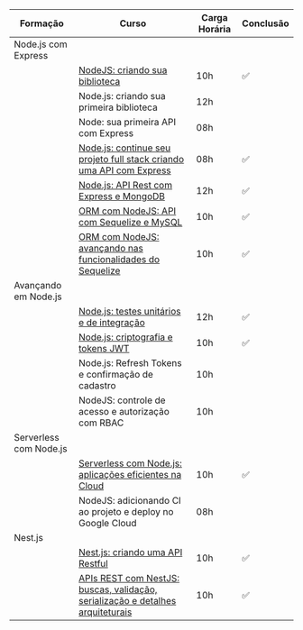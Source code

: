 |      Formação          |                                     Curso                                      | Carga Horária | Conclusão |
| ---------------------- | ------------------------------------------------------------------------------ | ------------- | --------- |
| Node.js com Express    |                                                                                |               |           |
|                        | [NodeJS: criando sua biblioteca](https://github.com/carolinepedasil/Node/tree/main/Alura/Node.js%20com%20Express/NodeJS:%20criando%20sua%20biblioteca) | 10h           | ✅        |
|                        | Node.js: criando sua primeira biblioteca                                       | 12h           |           |
|                        | Node: sua primeira API com Express                                             | 08h           |           |
|                        | [Node.js: continue seu projeto full stack criando uma API com Express](https://github.com/carolinepedasil/Node/tree/main/Alura/Node.js%20com%20Express/Node.js:%20continue%20seu%20projeto%20full%20stack%20criando%20uma%20API%20com%20Express/alura-books-server) | 08h           | ✅        |
|                        | [Node.js: API Rest com Express e MongoDB](https://github.com/carolinepedasil/Node/tree/main/Alura/Node.js%20com%20Express/Node.js:%20API%20Rest%20com%20Express%20e%20MongoDB) | 12h           | ✅        |
|                        | [ORM com NodeJS: API com Sequelize e MySQL](https://github.com/carolinepedasil/Node/tree/main/Alura/Node.js%20com%20Express/ORM%20com%20NodeJS:%20API%20com%20Sequelize%20e%20MySQL)| 10h           | ✅        |
|                        | [ORM com NodeJS: avançando nas funcionalidades do Sequelize](https://github.com/carolinepedasil/Node/tree/main/Alura/Node.js%20com%20Express/ORM%20com%20NodeJS:%20avançando%20nas%20funcionalidades%20do%20Sequelize) | 10h           | ✅        |
| Avançando em Node.js   |                                                                                |               |           |
|                        | [Node.js: testes unitários e de integração](https://github.com/carolinepedasil/Node/tree/main/Alura/Avançando%20em%20Node.js/Node.js:%20testes%20unitários%20e%20de%20integração) | 12h           | ✅        |
|                        | [Node.js: criptografia e tokens JWT](https://github.com/carolinepedasil/Node/tree/main/Alura/Avançando%20em%20Node.js/Node.js:%20criptografia%20e%20tokens%20JWT) | 10h           | ✅        |
|                        | Node.js: Refresh Tokens e confirmação de cadastro                              | 10h           |           |
|                        | NodeJS: controle de acesso e autorização com RBAC                              | 10h           |           |
| Serverless com Node.js |                                                                                |               |           |
|                        | [Serverless com Node.js: aplicações eficientes na Cloud](https://github.com/carolinepedasil/Node/tree/main/Alura/Serverless%20com%20Node.js/Serverless%20com%20Node.js:%20aplicações%20eficientes%20na%20Cloud) | 10h           | ✅        |
|                        | NodeJS: adicionando CI ao projeto e deploy no Google Cloud                     | 08h           |           |
| Nest.js                |                                                                                |               |           |
|                        | [Nest.js: criando uma API Restful](https://github.com/carolinepedasil/Node/tree/main/Alura/Nest.js/Nest.js:%20criando%20uma%20API%20Restful) | 10h           | ✅        |
|                        | [APIs REST com NestJS: buscas, validação, serialização e detalhes arquiteturais](https://github.com/carolinepedasil/Node/tree/main/Alura/Nest.js/APIs%20REST%20com%20NestJS:%20buscas%2C%20validação%2C%20serialização%20e%20detalhes%20arquiteturais) | 10h           | ✅        |